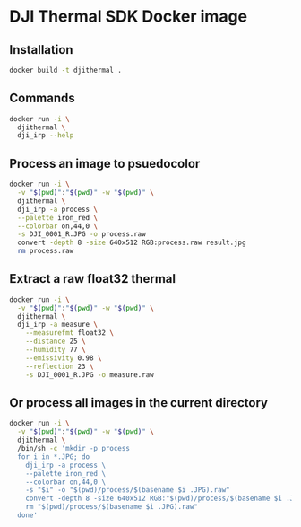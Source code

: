 # DJI Thermal SDK Docker image

## Installation

```sh
docker build -t djithermal .                        
```

## Commands

```sh
docker run -i \
  djithermal \
  dji_irp --help
```

## Process an image to psuedocolor

```sh
docker run -i \
  -v "$(pwd)":"$(pwd)" -w "$(pwd)" \
  djithermal \
  dji_irp -a process \
  --palette iron_red \
  --colorbar on,44,0 \
  -s DJI_0001_R.JPG -o process.raw
  convert -depth 8 -size 640x512 RGB:process.raw result.jpg
  rm process.raw
```

## Extract a raw float32 thermal

```sh
docker run -i \
  -v "$(pwd)":"$(pwd)" -w "$(pwd)" \
  djithermal \
  dji_irp -a measure \
    --measurefmt float32 \
    --distance 25 \
    --humidity 77 \
    --emissivity 0.98 \
    --reflection 23 \
    -s DJI_0001_R.JPG -o measure.raw
```

## Or process all images in the current directory

```sh
docker run -i \
  -v "$(pwd)":"$(pwd)" -w "$(pwd)" \
  djithermal \
  /bin/sh -c 'mkdir -p process
  for i in *.JPG; do
    dji_irp -a process \
    --palette iron_red \
    --colorbar on,44,0 \
    -s "$i" -o "$(pwd)/process/$(basename $i .JPG).raw"
    convert -depth 8 -size 640x512 RGB:"$(pwd)/process/$(basename $i .JPG).raw" "$(pwd)/process/$(basename $i)"
    rm "$(pwd)/process/$(basename $i .JPG).raw"
  done'
```
